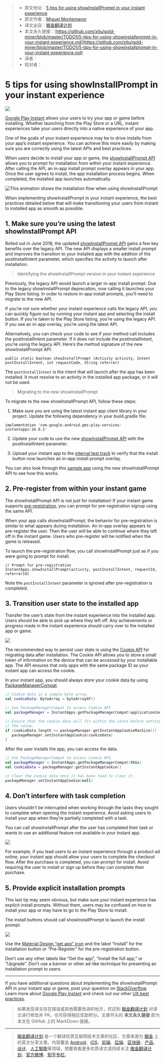 > * 原文地址：[5 tips for using showInstallPrompt in your instant experience](https://medium.com/androiddevelopers/5-tips-for-using-showinstallprompt-in-your-instant-experience-99d4681e0ae)
> * 原文作者：[Miguel Montemayor](https://medium.com/@migmontemayor)
> * 译文出自：[掘金翻译计划](https://github.com/xitu/gold-miner)
> * 本文永久链接：[https://github.com/xitu/gold-miner/blob/master/TODO1/5-tips-for-using-showinstallprompt-in-your-instant-experience.md](https://github.com/xitu/gold-miner/blob/master/TODO1/5-tips-for-using-showinstallprompt-in-your-instant-experience.md)
> * 译者：
> * 校对者：

# 5 tips for using showInstallPrompt in your instant experience

![](https://cdn-images-1.medium.com/max/3200/0*5eAOuRUKrRBXEJdI)

[Google Play Instant](https://developer.android.com/topic/google-play-instant) allows your users to try your app or game before installing. Whether launching from the Play Store or a URL, instant experiences take your users directly into a native experience of your app.

One of the goals of your instant experience may be to drive installs from your app’s instant experience. You can achieve this more easily by making sure you are correctly using the latest APIs and best practices.

When users decide to install your app or game, the [showInstallPrompt API](https://developers.google.com/android/reference/com/google/android/gms/instantapps/InstantApps.html#showInstallPrompt(android.app.Activity,%20android.content.Intent,%20int,%20java.lang.String)) allows you to prompt for installation from within your instant experience. After calling the API, an in-app install prompt overlay appears in your app. Once the user agrees to install, the app installation process begins. When completed, the installed app launches automatically.

![**This animation shows the installation flow when using showInstallPrompt**](https://cdn-images-1.medium.com/max/2000/0*HaJS3sMgtdYB_TxA)

When implementing showInstallPrompt in your instant experience, the best practices detailed below that will make transitioning your users from instant to installed app as smooth as possible.

## 1. Make sure you’re using the latest showInstallPrompt API

Rolled out in June 2018, the updated [showInstallPrompt API](https://developers.google.com/android/reference/com/google/android/gms/instantapps/InstantApps.html#showInstallPrompt(android.app.Activity,%20android.content.Intent,%20int,%20java.lang.String)) gains a few key benefits over the legacy API. The new API displays a smaller install prompt and improves the transition to your installed app with the addition of the postInstallIntent parameter, which specifies the activity to launch after installation.

> Identifying the showInstallPrompt version in your instant experience

Previously, the legacy API would launch a larger in-app install prompt. Due to the legacy showInstallPrompt deprecation, now calling it launches your Play Store listing. In order to restore in-app install prompts, you’ll need to migrate to the new API.

If you’re not sure whether your instant experience calls the legacy API, you can quickly figure out by running your instant app and selecting the install button. If you’re taken to the Play Store listing, you’re using the legacy API. If you see an in-app overlay, you’re using the latest API.

Alternatively, you can check your code to see if your method call includes the postInstallIntent parameter. If it does not include the postInstallIntent, you’re using the legacy API. Here’s the method signature of the new showInstallPrompt API:

```
public static boolean showInstallPrompt (Activity activity, Intent postInstallIntent, int requestCode, String referrer)
```

The `postInstallIntent` is the intent that will launch after the app has been installed. It must resolve to an activity in the installed app package, or it will not be used.

> Migrating to the new showInstallPrompt

To migrate to the new showInstallPrompt API, follow these steps:

1. Make sure you are using the latest instant app client library in your project. Update the following dependency in your build.gradle file:

```
implementation 'com.google.android.gms:play-services-instantapps:16.0.1'
```

2. Update your code to use the new [showInstallPrompt API](https://developers.google.com/android/reference/com/google/android/gms/instantapps/InstantApps.html#showInstallPrompt(android.app.Activity,%20android.content.Intent,%20int,%20java.lang.String)) with the postInstallIntent parameter.

3. Upload your instant app to the [internal test track](https://support.google.com/googleplay/android-developer/answer/3131213?hl=en) to verify that the install button now launches an in-app install prompt overlay.

You can also look through this [sample app](https://github.com/googlesamples/android-instant-apps/tree/master/install-api) using the new showInstallPrompt API to see how this works.

## 2. Pre-register from within your instant game

The showInstallPrompt API is not just for installation! If your instant game supports [pre-registration](https://support.google.com/googleplay/android-developer/answer/9084187), you can prompt for pre-registration signup using the same API.

When your app calls showInstallPrompt, the behavior for pre-registration is similar to what appears during installation. An in-app overlay appears to pre-register the user. Then the user will be able to continue where they left off in the instant game. Users who pre-register will be notified when the game is released.

To launch the pre-registration flow, you call showInstallPrompt just as if you were going to prompt for install.

```
// Prompt for pre-registration
InstantApps.showInstallPrompt(activity, postInstallIntent, requestId, referrerId)
```

Note the `postInstallIntent` parameter is ignored after pre-registration is completed.

## 3. Transition user state to the installed app

Transfer the user’s state from the instant experience into the installed app. Users should be able to pick up where they left off. Any achievements or progress made in the instant experience should carry over to the installed app or game.

![](https://cdn-images-1.medium.com/max/2000/0*r7DBqy2P92QFwOPf)

The recommended way to persist user state is using the [Cookie API](https://developers.google.com/android/reference/com/google/android/gms/instantapps/PackageManagerCompat#getInstantAppCookie()) for migrating data after installation. The Cookie API allows you to store a small token of information on the device that can be accessed by your installable app. The API ensures that only apps with the same package ID as your instant app can access the cookie.

In your instant app, you should always store your cookie data by using [PackageManagerCompat](https://developers.google.com/android/reference/com/google/android/gms/instantapps/PackageManagerCompat.html#setInstantAppCookie(byte[])).

```Kotlin
// Cookie data is a simple byte array.
val cookieData: ByteArray = byteArrayOf()

// Use PackageManagerCompat to access Cookie API
val packageManager = InstantApps.getPackageManagerCompat(applicationContext)

// Ensure that the cookie data will fit within the store before setting
// the value.
if (cookieData.length <= packageManager.getInstantAppCookieMaxSize()) {
   packageManager.setInstantAppCookie(cookieData)
}
```

After the user installs the app, you can access the data.

```Kotlin
// Use PackageManagerCompat to access Cookie API.
val packageManager = InstantApps.getPackageManagerCompat(this)
val cookieData = packageManager.getInstantAppCookie()

// Clear the cookie data once it has been read to clear it.
packageManager.setInstantAppCookie(null)
```

## 4. Don’t interfere with task completion

Users shouldn’t be interrupted when working through the tasks they sought to complete when opening the instant experience. Avoid asking users to install your app when they’re partially completed with a task.

You can call showInstallPrompt after the user has completed their task or wants to use an additional feature not available in your instant app.

![](https://cdn-images-1.medium.com/max/2000/1*uovyCegQYpdiurkTpTL5lQ.png)

For example, if you lead users to an instant experience through a product ad online, your instant app should allow your users to complete the checkout flow. After the purchase is completed, you can prompt for install. Avoid requiring the user to install or sign up before they can complete their purchase.

## 5. Provide explicit installation prompts

This last tip may seem obvious, but make sure your instant experience has explicit install prompts. Without them, users may be confused on how to install your app or may have to go to the Play Store to install.

The install buttons should call showInstallPrompt to launch the install prompt.

![](https://cdn-images-1.medium.com/max/2000/1*nKfEwwU4dVp08ZUndHvuIA.png)

Use the [Material Design “get app” icon](https://material.io/icons/#ic_get_app) and the label “Install” for the installation button or “Pre-Register” for the pre-registration button.

Don’t use any other labels like “Get the app”, “Install the full app,” or “Upgrade”. Don’t use a banner or other ad-like technique for presenting an installation prompt to users.

***

If you have additional questions about implementing the showInstallPrompt API in your instant app or game, post your question on [StackOverflow](https://stackoverflow.com/questions/tagged/android-instant-apps). Learn more about [Google Play Instant](https://developer.android.com/topic/google-play-instant) and check out our other [UX best practices](https://developer.android.com/topic/google-play-instant/best-practices/apps).

> 如果发现译文存在错误或其他需要改进的地方，欢迎到 [掘金翻译计划](https://github.com/xitu/gold-miner) 对译文进行修改并 PR，也可获得相应奖励积分。文章开头的 **本文永久链接** 即为本文在 GitHub 上的 MarkDown 链接。

---

> [掘金翻译计划](https://github.com/xitu/gold-miner) 是一个翻译优质互联网技术文章的社区，文章来源为 [掘金](https://juejin.im) 上的英文分享文章。内容覆盖 [Android](https://github.com/xitu/gold-miner#android)、[iOS](https://github.com/xitu/gold-miner#ios)、[前端](https://github.com/xitu/gold-miner#前端)、[后端](https://github.com/xitu/gold-miner#后端)、[区块链](https://github.com/xitu/gold-miner#区块链)、[产品](https://github.com/xitu/gold-miner#产品)、[设计](https://github.com/xitu/gold-miner#设计)、[人工智能](https://github.com/xitu/gold-miner#人工智能)等领域，想要查看更多优质译文请持续关注 [掘金翻译计划](https://github.com/xitu/gold-miner)、[官方微博](http://weibo.com/juejinfanyi)、[知乎专栏](https://zhuanlan.zhihu.com/juejinfanyi)。
